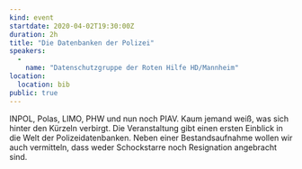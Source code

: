 ```yaml
---
kind: event
startdate: 2020-04-02T19:30:00Z
duration: 2h
title: "Die Datenbanken der Polizei"
speakers:
  -
    name: "Datenschutzgruppe der Roten Hilfe HD/Mannheim"
location:
  location: bib
public: true
---
```

INPOL, Polas, LIMO, PHW und nun noch PIAV.
Kaum jemand weiß, was sich hinter den Kürzeln verbirgt.
Die Veranstaltung gibt einen ersten Einblick in die Welt der
Polizeidatenbanken. Neben einer Bestandsaufnahme wollen wir auch
vermitteln, dass weder Schockstarre noch Resignation angebracht sind.
